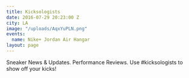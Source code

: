 ```yaml
---
title: Kicksologists
date: 2016-07-29 20:23:00 Z
city: LA
image: "/uploads/AqxYuPLN.png"
events:
  name: Nike+ Jordan Air Hangar
layout: page
---
```


Sneaker News & Updates. Performance Reviews. Use #kicksologists to show off your kicks!